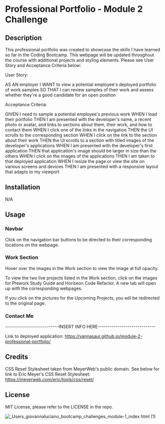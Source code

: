 # Professional Portfolio - Module 2 Challenge

## Description

This professional portfolio was created to showcase the skills I have learned so far in the Coding Bootcamp. This webpage will be updated throughout the course with additional projects and styling elements. Please see User Story and Acceptance Criteria below: 

User Story: 

AS AN employer
I WANT to view a potential employee's deployed portfolio of work samples
SO THAT I can review samples of their work and assess whether they're a good candidate for an open position

Acceptance Criteria:

GIVEN I need to sample a potential employee's previous work
WHEN I load their portfolio
THEN I am presented with the developer's name, a recent photo or avatar, and links to sections about them, their work, and how to contact them
WHEN I click one of the links in the navigation
THEN the UI scrolls to the corresponding section
WHEN I click on the link to the section about their work
THEN the UI scrolls to a section with titled images of the developer's applications
WHEN I am presented with the developer's first application
THEN that application's image should be larger in size than the others
WHEN I click on the images of the applications
THEN I am taken to that deployed application
WHEN I resize the page or view the site on various screens and devices
THEN I am presented with a responsive layout that adapts to my viewport

## Installation
N/A

## Usage

### Navbar

Click on the navigation bar buttons to be directed to their corresponding locations on the webpage.

### Work Section
Hover over the images in the Work section to view the image at full opacity.

To view the two live projects listed in the Work section, click on the images for Prework Study Guide and Horiseon Code Refactor. A new tab will open up with the corresponding webpages. 

If you click on the pictures for the Upcoming Projects, you will be redirected to the original page.

### Contact Me

---------------------------INSERT INFO HERE-----------------------------

Link to deployed application: https://vannasaur.github.io/module-2-professional-portfolio/

## Credits

CSS Reset Stylesheet taken from MeyerWeb's public domain. See below for link to Eric Meyer's CSS Reset Stylesheet: https://meyerweb.com/eric/tools/css/reset/

## License

MIT License, please refer to the LICENSE in the repo.


![_Users_giovannaluciano_bootcamp_challenges_module-1_index html (1)](https://github.com/Vannasaur/module-1-horiseon-refactor/assets/141793843/53e0b1d6-d208-4d36-9e0b-c502609cfc51)